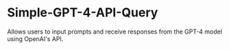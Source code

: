 # Simple-GPT-4-API-Query
Allows users to input prompts and receive responses from the GPT-4 model using OpenAI's API.
